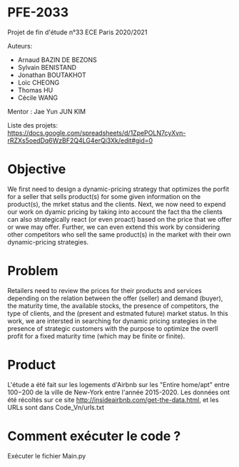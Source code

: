 # PFE-2033
Projet de fin d'étude n°33
ECE Paris 2020/2021

Auteurs:
- Arnaud BAZIN DE BEZONS
- Sylvain BENISTAND
- Jonathan BOUTAKHOT
- Loïc CHEONG
- Thomas HU
- Cécile WANG

Mentor : Jae Yun JUN KIM

Liste des projets:
https://docs.google.com/spreadsheets/d/1ZpePOLN7cyXvn-rRZXs5oedDq6WzBF2Q4LG4erQi3Xk/edit#gid=0



# Objective
We first need to design a dynamic-pricing strategy that optimizes the porfit for a seller that sells product(s) for some given information on the product(s), the mrket status and the clients. Next, we now need to expend our work on dyamic pricing by taking into account the fact tha the clients can also strategically react (or even proact) based on the price that we offer or wwe may offer. Further, we can even extend this work by considering other competitors who sell the same product(s) in the market with their own dynamic-pricing strategies.

# Problem
Retailers need to review the prices for their products and services depending on the relation between the offer (seller) and demand (buyer), the maturity time, the available stocks, the presence of competitors, the type of clients, and the (present and estmated future) market status. In this work, we are intersted in searching for dynamic pricing srategies in the presence of strategic customers with the purpose to optimize the overll profit for a fixed maturity time (which may be finite or finite).

# Product
L'étude a été fait sur les logements d'Airbnb sur les "Entire home/apt" entre $100-$200 de la ville de New-York entre l'année 2015-2020. Les données ont été récoltés sur ce site http://insideairbnb.com/get-the-data.html, et les URLs sont dans Code_Vn/urls.txt 



# Comment exécuter le code ?
Exécuter le fichier Main.py

